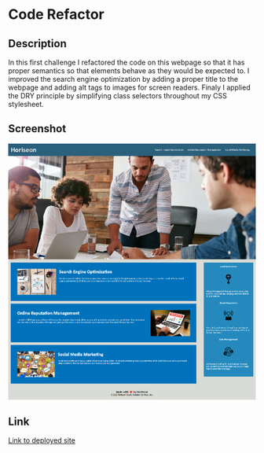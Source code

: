 # Code Refactor

## Description

In this first challenge I refactored the code on this webpage so that it has proper semantics so that elements behave as they would be expected to. I improved the search engine optimization by adding a proper title to the webpage and adding alt tags to images for screen readers. Finaly I applied the DRY principle by simplifying class selectors throughout my CSS stylesheet.

## Screenshot
![Screenshot of SEO refactor](./screenshots/Horiseon%20Social%20Solution%20Services,%20Inc..png)

## Link
[Link to deployed site](https://ZacharyDOTpy.github.io/code-refactor)